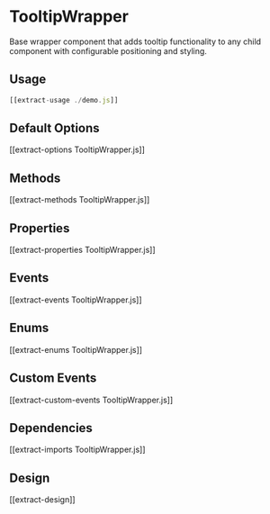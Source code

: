 # TooltipWrapper

Base wrapper component that adds tooltip functionality to any child component with configurable positioning and styling.

## Usage

```js
[[extract-usage ./demo.js]]
```

## Default Options

[[extract-options TooltipWrapper.js]]

## Methods

[[extract-methods TooltipWrapper.js]]

## Properties

[[extract-properties TooltipWrapper.js]]

## Events

[[extract-events TooltipWrapper.js]]

## Enums

[[extract-enums TooltipWrapper.js]]

## Custom Events

[[extract-custom-events TooltipWrapper.js]]

## Dependencies

[[extract-imports TooltipWrapper.js]]

## Design

[[extract-design]]
